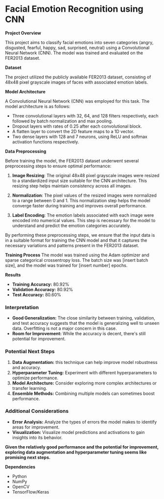 # Facial Emotion Recognition using CNN

**Project Overview**

This project aims to classify facial emotions into seven categories (angry, disgusted, fearful, happy, sad, surprised, neutral) using a Convolutional Neural Network (CNN). The model was trained and evaluated on the FER2013 dataset.

**Dataset**

The project utilized the publicly available FER2013 dataset, consisting of 48x48 pixel grayscale images of faces with associated emotion labels.

**Model Architecture**

A Convolutional Neural Network (CNN) was employed for this task. The model architecture is as follows:

* Three convolutional layers with 32, 64, and 128 filters respectively, each followed by batch normalization and max pooling.
* Dropout layers with rates of 0.25 after each convolutional block.
* A flatten layer to convert the 2D feature maps to a 1D vector.
* Two dense layers with 128 and 7 neurons, using ReLU and softmax activation functions respectively.

**Data Preprocessing**

Before training the model, the FER2013 dataset underwent several preprocessing steps to ensure optimal performance:

1. **Image Resizing**: The original 48x48 pixel grayscale images were resized to a standardized input size suitable for the CNN architecture. This resizing step helps maintain consistency across all images.

2. **Normalization**: The pixel values of the resized images were normalized to a range between 0 and 1. This normalization step helps the model converge faster during training and improves overall performance.


3. **Label Encoding**: The emotion labels associated with each image were encoded into numerical values. This step is necessary for the model to understand and predict the emotion categories accurately.

By performing these preprocessing steps, we ensure that the input data is in a suitable format for training the CNN model and that it captures the necessary variations and patterns present in the FER2013 dataset.


**Training Process**
The model was trained using the Adam optimizer and sparse categorical crossentropy loss. The batch size was [insert batch size], and the model was trained for [insert number] epochs.

**Results**
* **Training Accuracy:** 80.92%
* **Validation Accuracy:** 80.92%
* **Test Accuracy:** 80.60%


### Interpretation

* **Good Generalization:** The close similarity between training, validation, and test accuracy suggests that the model is generalizing well to unseen data. Overfitting is not a major concern in this case.
* **Room for Improvement:** While the accuracy is decent, there's still potential for improvement.

### Potential Next Steps

1. **Data Augmentation:** this technique can help improve model robustness and accuracy.
2. **Hyperparameter Tuning:** Experiment with different hyperparameters to optimize performance.
3. **Model Architecture:** Consider exploring more complex architectures or transfer learning.
4. **Ensemble Methods:** Combining multiple models can sometimes boost performance.


### Additional Considerations

* **Error Analysis:** Analyze the types of errors the model makes to identify areas for improvement.
* **Visualization:** Visualize model predictions and activations to gain insights into its behavior.

**Given the relatively good performance and the potential for improvement, exploring data augmentation and hyperparameter tuning seems like promising next steps.**



**Dependencies**
* Python
* NumPy
* OpenCV
* TensorFlow/Keras